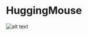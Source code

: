# HuggingMouse

![alt text](https://github.com/mariakesa/HuggingMouse/blob/main/logo_CC0_attention.jpg)
